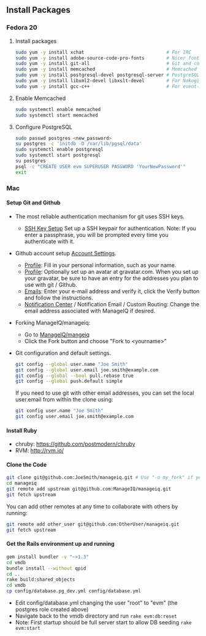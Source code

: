 ## Install Packages

### Fedora 20

  1.  Install packages

      ```bash
      sudo yum -y install xchat                              # For IRC
      sudo yum -y install adobe-source-code-pro-fonts        # Nicer fonts to work with
      sudo yum -y install git-all                            # Git and components
      sudo yum -y install memcached                          # Memcached for the session store
      sudo yum -y install postgresql-devel postgresql-server # PostgreSQL Database server and to build 'pg' Gem
      sudo yum -y install libxml2-devel libxslt-devel        # For Nokogiri Gem
      sudo yum -y install gcc-c++                            # For event-machine Gem
      ```

  2.  Enable Memcached

      ```bash
      sudo systemctl enable memcached
      sudo systemctl start memcached
      ```

  3.  Configure PostgreSQL

      ```bash
      sudo passwd postgres <new_password>
      su postgres -c 'initdb -D /var/lib/pgsql/data'
      sudo systemctl enable postgresql
      sudo systemctl start postgresql
      su postgres
      psql -c "CREATE USER evm SUPERUSER PASSWORD 'YourNewPassword'"
      exit
      ```

### Mac


#### Setup Git and Github

* The most reliable authentication mechanism for git uses SSH keys.
  * [SSH Key Setup](https://help.github.com/articles/generating-ssh-keys) Set up a SSH keypair for authentication.  Note: If you enter a passphrase, you will be prompted every time you authenticate with it.

* Github account setup [Account Settings](https://github.com/settings).
  * [Profile](https://github.com/settings/profile): Fill in your personal information, such as your name.
  * [Profile](https://github.com/settings/profile): Optionally set up an avatar at gravatar.com.  When you set up your gravatar, be sure to have an entry for the addresses you plan to use with git / Github.
  * [Emails](https://github.com/settings/emails): Enter your e-mail address and verify it, click the Verify button and follow the instructions.
  * [Notification Center](https://github.com/settings/notifications) / Notification Email / Custom Routing: Change the email address associated with ManageIQ if desired.
* Forking ManageIQ/manageiq:
  * Go to [ManageIQ/mangeiq](https://github.com/ManageIQ/manageiq)
  * Click the Fork button and choose "Fork to \<yourname\>"

* Git configuration and default settings.

  ```zsh
  git config --global user.name "Joe Smith"
  git config --global user.email joe.smith@example.com
  git config --global --bool pull.rebase true
  git config --global push.default simple
  ```
  If you need to use git with other email addresses, you can set the local user.email from within the clone using:

  ```zsh
  git config user.name "Joe Smith"
  git config user.email joe.smith@example.com
  ```

#### Install Ruby

* chruby: <https://github.com/postmodern/chruby>
* RVM: <http://rvm.io/>

#### Clone the Code

```zsh
git clone git@github.com:JoeSmith/manageiq.git # Use "-o my_fork" if you don't want the remote to be named origin
cd manageiq
git remote add upstream git@github.com:ManageIQ/manageiq.git
git fetch upstream
```

You can add other remotes at any time to collaborate with others by running:

```zsh
git remote add other_user git@github.com:OtherUser/manageiq.git
git fetch upstream
```


#### Get the Rails environment up and running

```zsh
gem install bundler -v "~>1.3"
cd vmdb
bundle install --without qpid
cd ..
rake build:shared_objects
cd vmdb
cp config/database.pg_dev.yml config/database.yml
```

* Edit config/database.yml changing the user "root" to "evm" (the postgres role created above)
* Navigate back to the vmdb directory and run `rake evm:db:reset`
* Note: First startup should be full server start to allow DB seeding `rake evm:start`
